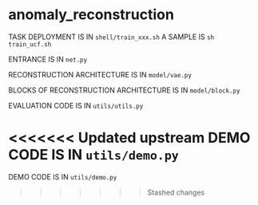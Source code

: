 # anomaly_reconstruction

TASK DEPLOYMENT IS IN ```shell/train_xxx.sh```
A SAMPLE IS ```sh train_ucf.sh```


ENTRANCE IS IN ```net.py```

RECONSTRUCTION ARCHITECTURE IS IN ```model/vae.py```

BLOCKS OF RECONSTRUCTION ARCHITECTURE IS IN ```model/block.py```

EVALUATION CODE IS IN ```utils/utils.py```

<<<<<<< Updated upstream
DEMO CODE IS IN ```utils/demo.py```
=======
DEMO CODE IS IN ```utils/demo.py```
>>>>>>> Stashed changes
